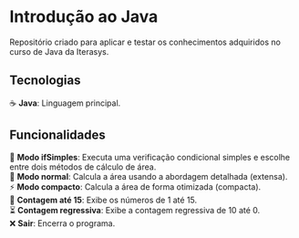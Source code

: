 # Introdução ao Java

Repositório criado para aplicar e testar os conhecimentos adquiridos no curso de Java da Iterasys.

## Tecnologias

☕ **Java**: Linguagem principal.

## Funcionalidades

🔄 **Modo ifSimples**: Executa uma verificação condicional simples e escolhe entre dois métodos de cálculo de área.  
📐 **Modo normal**: Calcula a área usando a abordagem detalhada (extensa).  
⚡ **Modo compacto**: Calcula a área de forma otimizada (compacta).  
🔢 **Contagem até 15**: Exibe os números de 1 até 15.  
⏳ **Contagem regressiva**: Exibe a contagem regressiva de 10 até 0.  
❌ **Sair**: Encerra o programa.
